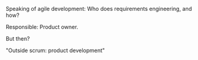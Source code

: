 Speaking of agile development: Who does requirements engineering, and how?

Responsible: Product owner.

But then?

"Outside scrum: product development"
